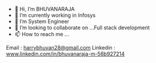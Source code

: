 - 👋 Hi, I’m BHUVANARAJA
- 👀 I’m currently working in Infosys
- 🌱 I’m System Engineer
- 💞️ I’m looking to collaborate on ...Full stack development
- 📫 How to reach me ...

Email : harrybhuvan28@gmail.com
Linkedin : www.linkedin.com/in/bhuvanaraja-m-56b927214



